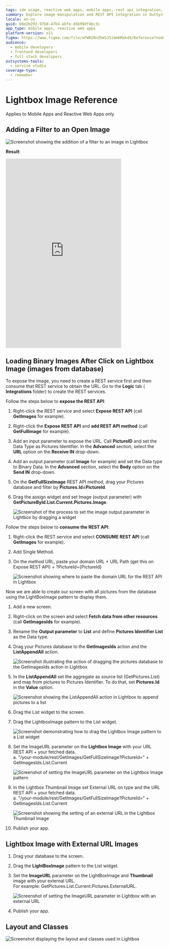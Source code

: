 ```yaml
---
tags: ide usage, reactive web apps, mobile apps, rest api integration, image manipulation
summary: Explore image manipulation and REST API integration in OutSystems 11 (O11) for enhancing mobile and reactive web apps.
locale: en-us
guid: b0e2b293-97b8-47b4-abfe-d5b99df4bc3c
app_type: mobile apps, reactive web apps
platform-version: o11
figma: https://www.figma.com/file/eFWRZ0nZhm5J5ibmKMak49/Reference?node-id=612:359
audience:
  - mobile developers
  - frontend developers
  - full stack developers
outsystems-tools:
  - service studio
coverage-type:
  - remember
---
```


# Lightbox Image Reference

<div class="info" markdown="1">

Applies to Mobile Apps and Reactive Web Apps only

</div>

## Adding a Filter to an Open Image

![Screenshot showing the addition of a filter to an image in Lightbox](images/light_box_add_filter.png "Adding a Filter to Lightbox Image")

**Result**:

<iframe src="https://player.vimeo.com/video/996193965" width="368" height="604" frameborder="0" allow="autoplay; fullscreen" allowfullscreen="">Video demonstrating the result of adding a filter to an image in Lightbox.</iframe>

## Loading Binary Images After Click on Lightbox Image (images from database)

To expose the image, you need to create a REST service first and then consume that REST service to obtain the URL. Go to the **Logic** tab ( **Integrations** folder) to create the REST services.

Follow the steps below to **expose the REST API**:

1. Right-click the REST service and select **Expose REST API** (call **GetImages** for example).

1. Right-click the **Expose REST API** and **add REST API method** (call **GetFullImage** for example).

1. Add an input parameter to expose the URL. Call **PictureID** and set the Data Type as Pictures Identifier. In the **Advanced** section, select the **URL** option on the **Receive IN** drop-down.

1. Add an output parameter (call **Image** for example) and set the Data type to Binary Data. In the **Advanced** section, select the **Body** option on the **Send IN** drop-down.

1. On the **GetFullSizeImage** REST API method, drag your Pictures database and filter by **Pictures.Id=PictureId**.

1. Drag the assign widget and set Image (output parameter) with **GetPictureById.List.Current.Pictures.Image**.

    ![Screenshot of the process to set the image output parameter in Lightbox by dragging a widget](images/lightbox-drag-widget-set-image-ss.png "Setting Image Output Parameter in Lightbox")

Follow the steps below to **consume the REST API**:

1. Right-click the REST service and select **CONSUME REST API** (call **GetImages** for example).

1. Add Single Method.

1. On the method URL, paste your domain URL + URL Path (get this on Expose REST API) + ?PictureId={PictureId}

    ![Screenshot showing where to paste the domain URL for the REST API in Lightbox](images/lightbox-paste-your-domain-ss.png "Pasting Domain URL for REST API in Lightbox")

Now we are able to create our screen with all pictures from the database using the LightBoxImage pattern to display them.

1. Add a new screen.

1. Right-click on the screen and select **Fetch data from other resources** (call **GetImagesIds** for example).

1. Rename the **Output parameter** to **List** and define **Pictures Identifier List** as the Data type.

1. Drag your Pictures database to the **GetImagesIds** action and the **ListAppendAll** action.

    ![Screenshot illustrating the action of dragging the pictures database to the GetImagesIds action in Lightbox](images/lightbox-drag-pictures-database-ss.png "Dragging Pictures Database to GetImagesIds Action")

1. In the **ListAppendAll** set the aggregate as source list (GetPictures.List) and map from pictures to Pictures Identifier. To do that, set **Pictures.Id** in the **Value** option.

    ![Screenshot showing the ListAppendAll action in Lightbox to append pictures to a list](images/lightbox-list-append-all-ss.png "Appending to List in Lightbox")

1. Drag the List widget to the screen.

1. Drag the LightboxImage pattern to the List widget.

    ![Screenshot demonstrating how to drag the Lightbox Image pattern to a List widget](images/lightbox-image-pattern-drag-ss.png "Dragging Lightbox Image Pattern to List Widget")

1. Set the ImageURL parameter on the **Lightbox Image** with your URL REST API + your fetched data.  
a. "/your-module/rest/GetImages/GetFullSizeImage?PictureId=" + GetImagesIds.List.Current

    ![Screenshot of setting the ImageURL parameter on the Lightbox Image pattern](images/lightbox-set-url-parameter-ss.png "Setting ImageURL Parameter in Lightbox")

1. In the Lightbox Thumbnail Image set External URL on type and the URL REST API + your fetched data.  
a. "/your-module/rest/GetImages/GetFullSizeImage?PictureId=" + GetImagesIds.List.Current

    ![Screenshot showing the setting of an external URL in the Lightbox Thumbnail Image](images/lightbox-set-external-url-ss.png "Setting External URL in Lightbox Thumbnail Image")

1. Publish your app.

## Lightbox Image with External URL Images

1. Drag your database to the screen.

1. Drag the **LightBoxImage** pattern to the List widget.

1. Set the **ImageURL** parameter on the LightBoxImage and **Thumbnail** image with your external URL.  
For example: GetPictures.List.Current.Pictures.ExternalURL.

    ![Screenshot of setting the ImageURL parameter in Lightbox with an external URL](images/lightbox-set-image-url-ss.png "Setting Image URL in Lightbox with External URL")

1. Publish your app.  

## Layout and Classes

![Screenshot displaying the layout and classes used in Lightbox](images/lightbox-layout-classes.png "Lightbox Layout and Classes")
